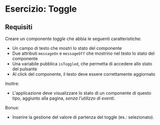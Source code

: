 # Esercizio: Toggle

## Requisiti

Creare un componente _toggle_ che abbia le seguenti caratteristiche:

- Un campo di testo che mostri lo stato del componente
- Due attributi `messageOn` e `messageOff` che mostrino nel testo lo stato del componente
- Una variabile pubblica `isToggled`, che permetta di accedere allo stato del pulsante
- Al click del componente, il testo deve essere correttamente aggiornato

Inoltre:

- L'applicazione deve visualizzare lo stato di un componente di questo tipo, aggiunto alla pagina, _senza l'utilizzo di eventi_.

Bonus:

- Inserire la gestione del valore di partenza del toggle (es.: selezionato).
